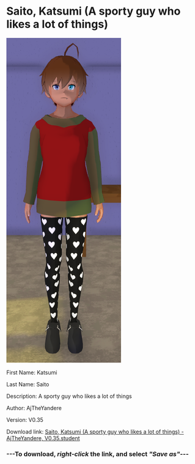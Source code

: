 # Saito, Katsumi (A sporty guy who likes a lot of things)

<img src = "https://raw.githubusercontent.com/Arbiter1223/Daigaku-Gurashi-Custom-Students/master/Students/Files/Saito%2C%20Katsumi%20(A%20sporty%20guy%20who%20likes%20a%20lot%20of%20things).png">

First Name: Katsumi

Last Name: Saito

Description: A sporty guy who likes a lot of things

Author: AjTheYandere

Version: V0.35

Download link: <a href="https://raw.githubusercontent.com/Arbiter1223/Daigaku-Gurashi-Custom-Students/master/Students/Files/Saito%2C%20Katsumi%20(A%20sporty%20guy%20who%20likes%20a%20lot%20of%20things)%20-%20AjTheYandere%2C%20V0.35.student">Saito, Katsumi (A sporty guy who likes a lot of things) - AjTheYandere, V0.35.student</a>

### ---**To download, _right-click_ the link, and select _"Save as"_**---
